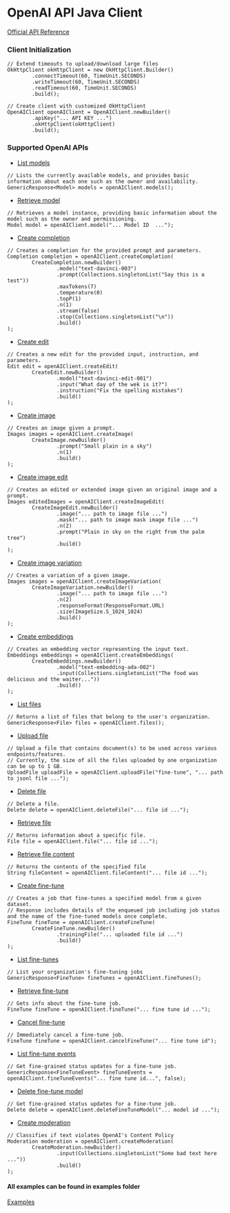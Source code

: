 # OpenAI API Java Client
[Official API Reference](https://platform.openai.com/docs/api-reference/introduction)

### Client Initialization
```
// Extend timeouts to upload/download large files
OkHttpClient okHttpClient = new OkHttpClient.Builder()
        .connectTimeout(60, TimeUnit.SECONDS)
        .writeTimeout(60, TimeUnit.SECONDS)
        .readTimeout(60, TimeUnit.SECONDS)
        .build();

// Create client with customized OkHttpClient
OpenAIClient openAIClient = OpenAIClient.newBuilder()
        .apiKey("... API KEY ...")
        .okHttpClient(okHttpClient)
        .build();
```

### Supported OpenAI APIs
- [List models](https://platform.openai.com/docs/api-reference/models/list)
```
// Lists the currently available models, and provides basic information about each one such as the owner and availability.
GenericResponse<Model> models = openAIClient.models();
```

- [Retrieve model](https://platform.openai.com/docs/api-reference/models/retrieve)
```
// Retrieves a model instance, providing basic information about the model such as the owner and permissioning.
Model model = openAIClient.model("... Model ID  ...");
```

- [Create completion](https://platform.openai.com/docs/api-reference/completions/create)
```
// Creates a completion for the provided prompt and parameters.
Completion completion = openAIClient.createCompletion(
        CreateCompletion.newBuilder()
                .model("text-davinci-003")
                .prompt(Collections.singletonList("Say this is a test"))
                .maxTokens(7)
                .temperature(0)
                .topP(1)
                .n(1)
                .stream(false)
                .stop(Collections.singletonList("\n"))
                .build()
);
```

- [Create edit](https://platform.openai.com/docs/api-reference/edits/create)
```
// Creates a new edit for the provided input, instruction, and parameters.
Edit edit = openAIClient.createEdit(
        CreateEdit.newBuilder()
                .model("text-davinci-edit-001")
                .input("What day of the wek is it?")
                .instruction("Fix the spelling mistakes")
                .build()
);
```

- [Create image](https://platform.openai.com/docs/api-reference/images/create)
```
// Creates an image given a prompt.
Images images = openAIClient.createImage(
        CreateImage.newBuilder()
                .prompt("Small plain in a sky")
                .n(1)
                .build()
);
```

- [Create image edit](https://platform.openai.com/docs/api-reference/images/create-edit)
```
// Creates an edited or extended image given an original image and a prompt.
Images editedImages = openAIClient.createImageEdit(
        CreateImageEdit.newBuilder()
                .image("... path to image file ...")
                .mask("... path to image mask image file ...")
                .n(2)
                .prompt("Plain in sky on the right from the palm tree")
                .build()
);
```

- [Create image variation](https://platform.openai.com/docs/api-reference/images/create-variation)
```
// Creates a variation of a given image.
Images images = openAIClient.createImageVariation(
        CreateImageVariation.newBuilder()
                .image("... path to image file ...")
                .n(2)
                .responseFormat(ResponseFormat.URL)
                .size(ImageSize.S_1024_1024)
                .build()
);
```

- [Create embeddings](https://platform.openai.com/docs/api-reference/embeddings/create)
```
// Creates an embedding vector representing the input text.
Embeddings embeddings = openAIClient.createEmbeddings(
        CreateEmbeddings.newBuilder()
                .model("text-embedding-ada-002")
                .input(Collections.singletonList("The food was delicious and the waiter..."))
                .build()
);
```

- [List files](https://platform.openai.com/docs/api-reference/files/list)
```
// Returns a list of files that belong to the user's organization.
GenericResponse<File> files = openAIClient.files();
```

- [Upload file](https://platform.openai.com/docs/api-reference/files/upload)
```
// Upload a file that contains document(s) to be used across various endpoints/features.
// Currently, the size of all the files uploaded by one organization can be up to 1 GB.
UploadFile uploadFile = openAIClient.uploadFile("fine-tune", "... path to jsonl file ...");
```

- [Delete file](https://platform.openai.com/docs/api-reference/files/delete)
```
// Delete a file.
Delete delete = openAIClient.deleteFile("... file id ...");
```

- [Retrieve file](https://platform.openai.com/docs/api-reference/files/retrieve)
```
// Returns information about a specific file.
File file = openAIClient.file("... file id ...");
```

- [Retrieve file content](https://platform.openai.com/docs/api-reference/files/retrieve-content)
```
// Returns the contents of the specified file
String fileContent = openAIClient.fileContent("... file id ...");
```

- [Create fine-tune](https://platform.openai.com/docs/api-reference/fine-tunes/create)
```
// Creates a job that fine-tunes a specified model from a given dataset.
// Response includes details of the enqueued job including job status and the name of the fine-tuned models once complete.
FineTune fineTune = openAIClient.createFineTune(
        CreateFineTune.newBuilder()
                .trainingFile("... uploaded file id ...")
                .build()
);
```

- [List fine-tunes](https://platform.openai.com/docs/api-reference/fine-tunes/list)
```
// List your organization's fine-tuning jobs
GenericResponse<FineTune> fineTunes = openAIClient.fineTunes();
```

- [Retrieve fine-tune](https://platform.openai.com/docs/api-reference/fine-tunes/retrieve)
```
// Gets info about the fine-tune job.
FineTune fineTune = openAIClient.fineTune("... fine tune id ...");
```

- [Cancel fine-tune](https://platform.openai.com/docs/api-reference/fine-tunes/cancel)
```
// Immediately cancel a fine-tune job.
FineTune fineTune = openAIClient.cancelFineTune("... fine tune id");
```

- [List fine-tune events](https://platform.openai.com/docs/api-reference/fine-tunes/events)
```
// Get fine-grained status updates for a fine-tune job.
GenericResponse<FineTuneEvent> fineTuneEvents = openAIClient.fineTuneEvents("... fine tune id...", false);
```

- [Delete fine-tune model](https://platform.openai.com/docs/api-reference/fine-tunes/delete-model)
```
// Get fine-grained status updates for a fine-tune job.
Delete delete = openAIClient.deleteFineTuneModel("... model id ...");
```

- [Create moderation](https://platform.openai.com/docs/api-reference/moderations/create)
```
// Classifies if text violates OpenAI's Content Policy
Moderation moderation = openAIClient.createModeration(
        CreateModeration.newBuilder()
                .input(Collections.singletonList("Some bad text here ..."))
                .build()
);
```

#### All examples can be found in examples folder
[Examples](https://github.com/xrom888/openai-client/tree/main/examples/src/main/java/com/lipcha/example)
